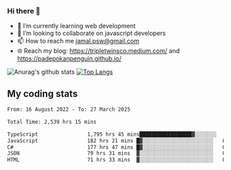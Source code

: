 ### Hi there 👋

<!--
**padepokanpenguin/padepokanpenguin** is a ✨ _special_ ✨ repository because its `README.md` (this file) appears on your GitHub profile.
-->

- 🌱 I’m currently learning  web development
- 👯 I’m looking to collaborate on javascript developers
- 📫 How to reach me jamal.psw@gmail.com
- 🌐 Reach my blog:
   https://tripletwinsco.medium.com/ and
   https://padepokanpenguin.github.io/

![Anurag's github stats](https://github-readme-stats.vercel.app/api?username=padepokanpenguin&count_private=true&disable_animations=false&show_icons=true&theme=default)
[![Top Langs](https://github-readme-stats.vercel.app/api/top-langs/?username=padepokanpenguin&theme=default&layout=compact)](https://github.com/padepokanpenguin)

## My coding stats

<!--START_SECTION:waka-->

```txt
From: 16 August 2022 - To: 27 March 2025

Total Time: 2,539 hrs 15 mins

TypeScript                1,795 hrs 45 mins█████████████████▓░░░░░░░   70.72 %
JavaScript                182 hrs 21 mins █▓░░░░░░░░░░░░░░░░░░░░░░░   07.18 %
C#                        177 hrs 47 mins █▓░░░░░░░░░░░░░░░░░░░░░░░   07.00 %
JSON                      79 hrs 31 mins  ▓░░░░░░░░░░░░░░░░░░░░░░░░   03.13 %
HTML                      71 hrs 33 mins  ▓░░░░░░░░░░░░░░░░░░░░░░░░   02.82 %
```

<!--END_SECTION:waka-->


